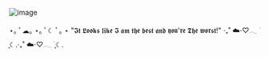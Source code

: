 
![image](https://github.com/Dustyyxb/HaLoser/assets/153450745/a6dabf80-e91d-4f4c-86bf-5df23dfb5e50)

⋆｡ ﾟ☁︎｡ ⋆｡ ﾟ☾ ﾟ｡ ⋆ "𝕴𝖙 𝕷𝖔𝖔𝖐𝖘 𝖑𝖎𝖐𝖊 𝕴 𝖆𝖒 𝖙𝖍𝖊 𝖇𝖊𝖘𝖙 𝖆𝖓𝖉 𝖞𝖔𝖚'𝖗𝖊 𝕿𝖍𝖊 𝖜𝖔𝖗𝖘𝖙!" ‧₊˚ ☁️⋅♡𓂃 ࣪ ִֶָ☾.‧₊˚ ☁️⋅♡𓂃 ࣪ ִֶָ☾.
